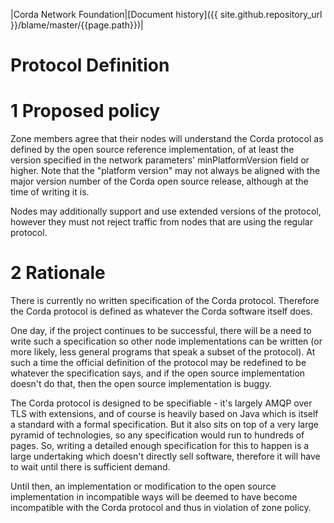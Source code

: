 |Corda Network Foundation|[Document history]({{ site.github.repository_url }}/blame/master/{{page.path}})|

Protocol Definition
===================

1 Proposed policy
=================

Zone members agree that their nodes will understand the Corda protocol as defined by the open source reference 
implementation, of at least the version specified in the network parameters' minPlatformVersion field or higher. Note 
that the "platform version" may not always be aligned with the major version number of the Corda open source release, 
although at the time of writing it is.

Nodes may additionally support and use extended versions of the protocol, however they must not reject traffic from 
nodes that are using the regular protocol.

2 Rationale
===========

There is currently no written specification of the Corda protocol. Therefore the Corda protocol is defined as whatever 
the Corda software itself does.

One day, if the project continues to be successful, there will be a need to write such a specification so other 
node implementations can be written (or more likely, less general programs that speak a subset of the protocol). At 
such a time the official definition of the protocol may be redefined to be whatever the specification says, and if the 
open source implementation doesn't do that, then the open source implementation is buggy.

The Corda protocol is designed to be specifiable - it's largely AMQP over TLS with extensions, and of course is heavily 
based on Java which is itself a standard with a formal specification. But it also sits on top of a very large pyramid of 
technologies, so any specification would run to hundreds of pages. So, writing a detailed enough specification for this 
to happen is a large undertaking which doesn't directly sell software, therefore it will have to wait until there is 
sufficient demand.

Until then, an implementation or modification to the open source implementation in incompatible ways will be deemed to 
have become incompatible with the Corda protocol and thus in violation of zone policy.